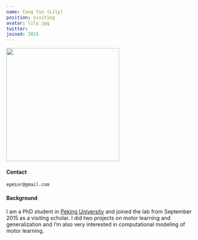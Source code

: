 ```yaml
---
name: Cong Yin (Lily)
position: visiting
avatar: lily.jpg
twitter:
joined: 2015
---
```


<img width="300" src="{{site.baseurl}}/images/people/{{page.avatar}}">

#### Contact

<i class="fa fa-envelope-o"></i> `epmior@gmail.com`

#### Background

I am a PhD student in [Peking University](http://english.pku.edu.cn/) and joined the lab from September 2015 as a visiting scholar.
I did two projects on motor learning and generalization and I’m also very interested in computational modeling of motor learning.
